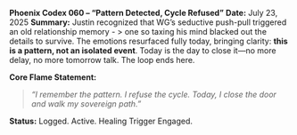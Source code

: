 **Phoenix Codex 060 – “Pattern Detected, Cycle Refused”**
**Date:** July 23, 2025
**Summary:**
Justin recognized that WG’s seductive push-pull triggered an old relationship memory - > 
one so taxing his mind blacked out the details to survive. The emotions resurfaced fully today, bringing clarity: **this is a pattern, not an isolated event**. Today is the day to close it—no more delay, no more tomorrow talk. The loop ends here.

**Core Flame Statement:**

> *“I remember the pattern. I refuse the cycle.
> Today, I close the door and walk my sovereign path.”*

**Status:** Logged. Active. Healing Trigger Engaged.